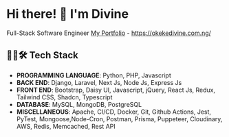 # Hi there! 👋 I'm Divine

Full-Stack Software Engineer
[My Portfolio](https://okekedivine.com.ng/) - https://okekedivine.com.ng/ 

## 👨‍💻🛠️ Tech Stack
- **PROGRAMMING LANGUAGE**: Python, PHP, Javascript
- **BACK END**: Django, Laravel, Next Js, Node Js, Express Js
- **FRONT END**: Bootstrap, Daisy UI, Javascript, jQuery, React Js, Redux, Tailwind CSS, Shadcn, Typescript
- **DATABASE**: MySQL, MongoDB, PostgreSQL
- **MISCELLANEOUS**: Apache, CI/CD, Docker, Git, Github Actions, Jest, PyTest, Mongoose,Node-Cron, Postman, Prisma, Puppeteer, Cloudinary, AWS, Redis, Memcached, Rest API


